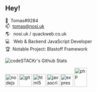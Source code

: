 ## Hey!
💬 ‏‏‎ ‎Tomas#9284<br>
📫 ‏‏‎ ‎tomas@nosi.uk<br>
🌎 ‏‏‎ ‎ nosi.uk / quackweb.co.uk<br>
💻 ‏‏‎ ‎ Web & Backend JavaScript Developer<br>
🏆 ‏‏‎ ‎Notable Project: Blastoff Framework<br>
<html>
<img align="left" alt="codeSTACKr's Github Stats" src="https://github-readme-stats.alee14.vercel.app/api?username=creatort&show_icons=true&hide_border=true" />
<br>
<p>
<img src="https://devicons.github.io/devicon/devicon.git/icons/nodejs/nodejs-original-wordmark.svg" alt="nodejs" width="40" height="40"/>
<img src="https://www.vectorlogo.zone/logos/git-scm/git-scm-icon.svg" alt="git" width="40" height="40"/> <img src="https://devicons.github.io/devicon/devicon.git/icons/html5/html5-original-wordmark.svg" alt="html5" width="40" height="40"/>
<img src="https://devicons.github.io/devicon/devicon.git/icons/javascript/javascript-original.svg" alt="javascript" width="40" height="40"/>
<img src="https://devicons.github.io/devicon/devicon.git/icons/express/express-original-wordmark.svg" alt="express" width="40" height="40"/> 
<img src="https://cdn.iconscout.com/icon/free/png-512/php-28-226043.png" alt="php" width="40" height="60"/>  
</p>
<br>
</html>
